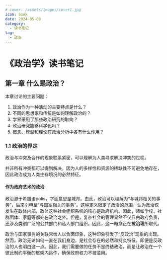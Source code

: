 ```yaml
---
# cover: /assets/images/cover1.jpg
icon: book
date: 2024-05-09
category:
  - 读书笔记
tag:
  - 政治
---
```


# 《政治学》读书笔记

## 第一章 什么是政治？

本章讨论的主要问题：
1. 政治作为一种活动的主要特点是什么？
2. 不同的思想家和传统是如何理解政治的？
3. 学界采用了那些政治研究的取向？
4. 政治研究能够科学化吗？
5. 概念、模型和理论在政治分析中各有什么作用？

### 1.1 政治的界定

政治与冲突及合作的现象联系紧密，可以理解为人类寻求解决冲突的过程。

并非所有冲突都可以得到解决，因为人的多样性和资源的稀缺性不可避免地存在，因此政治成为人类生存境况的必然特征。

#### 作为政府艺术的政治

政治源于希腊语polis，字面意思是城邦。由此，政治可以理解为“与城邦相关的事务”，后来引申至“与国家相关的事务”。这种定义限定了政治的范围，认为政治仅发生在政体内部，政体这种社会组织系统的核心是政府机构。因此，诸如学校、社群团体、家庭等都处在政治之外。但是，复杂社会的管理显然不仅只由政府负责，还涉及类别广泛的公共部门和私人部门组织。因此，这一概念正在被**治理**所取代。

政治与国家事务的关联常给人以负面印象，这种印象引发了“反政治”现象的出现。然而，政治无论如何一直在我们身边，是社会存在的必然和持久特征，即便是反政治的人也明白这一点。因此，我们需要做的任务不是终结政治，而是让政治在一个彼此制约平衡的框架内运作，确保政府权力不被滥用。